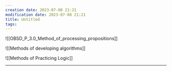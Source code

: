 ```yaml
---
creation date: 2023-07-08 21:21
modification date: 2023-07-08 21:21
title: Untitled
tags:
---
```

![[OBSD_P_3.0_Method_of_processing_propositions]]

![[Methods of developing algorithms]]

![[Methods of Practicing Logic]]

---
[^1]:: [[Main Equipment Specification]]